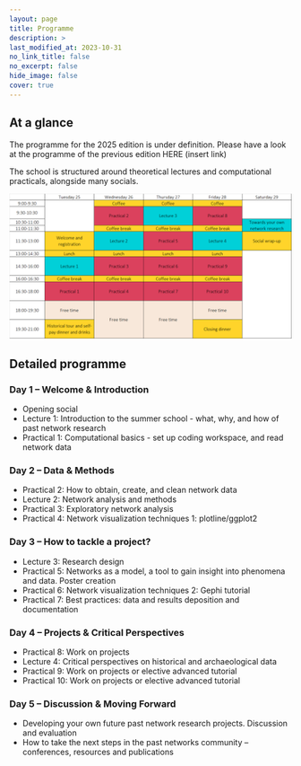 ```yaml
---
layout: page
title: Programme
description: >
last_modified_at: 2023-10-31
no_link_title: false 
no_excerpt: false 
hide_image: false
cover: true
---
```


##  At a glance

The programme for the 2025 edition is under definition. Please have a look at the programme of the previous edition HERE (insert link)



The school is structured around theoretical lectures and computational practicals, alongside many socials.

![Programme timetable of BPNSS 2024](/assets/img/programme_timetable.png)

##  Detailed programme

### Day 1 – Welcome & Introduction 

* Opening social <!-- : Network “speed dating”-->
* Lecture 1: Introduction to the summer school - what, why, and how of past network research
* Practical 1: Computational basics - set up coding workspace, and read network data

### Day 2 – Data & Methods

*	Practical 2: How to obtain, create, and clean network data 
*	Lecture 2: Network analysis and methods
*	Practical 3: Exploratory network analysis 
*	Practical 4: Network visualization techniques 1: plotline/ggplot2 

### Day 3 – How to tackle a project?

*	Lecture 3: Research design <!-- Group of lectures share their experiences followed by a Q & A -->
*	Practical 5: Networks as a model, a tool to gain insight into phenomena and data. Poster creation
*	Practical 6: Network visualization techniques 2: Gephi tutorial 
*	Practical 7: Best practices: data and results deposition and documentation <!-- Introduction to individual / group projects -->

### Day 4 – Projects & Critical Perspectives 

*	Practical 8: Work on projects
*	Lecture 4: Critical perspectives on historical and archaeological data <!-- Reflections on previous days content--> 
*	Practical 9: Work on projects or elective advanced tutorial
*	Practical 10: Work on projects or elective advanced tutorial 

### Day 5 – Discussion & Moving Forward

*	Developing your own future past network research projects. Discussion and evaluation
*	How to take the next steps in the past networks community – conferences, resources and publications 
<!--*	Evaluation of the summer school -->
<!--*	Social goodbyes --> 

